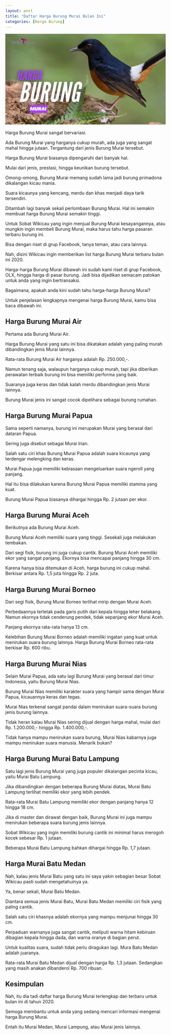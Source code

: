 ```yaml
---
layout: post
title: "Daftar Harga Burung Murai Bulan Ini"
categories: [Harga Burung]
---
```


![](/images/harga-burung-murai.webp)

Harga Burung Murai sangat bervariasi.

Ada Burung Murai yang harganya cukup murah, ada juga yang sangat mahal hingga jutaan. Tergantung dari jenis Burung Murai tersebut.

Harga Burung Murai biasanya dipengaruhi dari banyak hal.

Mulai dari jenis, prestasi, hingga keunikan burung tersebut.

Omong-omong, Burung Murai memang sudah lama jadi burung primadona dikalangan kicau mania.

Suara kicaunya yang kencang, merdu dan khas menjadi daya tarik tersendiri.

Ditambah lagi banyak sekali perlombaan Burung Murai. Hal ini semakin membuat harga Burung Murai semakin tinggi.

Untuk Sobat Wikicau yang ingin menjual Burung Murai kesayangannya, atau mungkin ingin membeli Burung Murai, maka harus tahu harga pasaran terbaru burung ini.

Bisa dengan riset di grup Facebook, tanya teman, atau cara lainnya.

Nah, disini Wikicau ingin memberikan list harga Burung Murai terbaru bulan ini 2020.

Harga-harga Burung Murai dibawah ini sudah kami riset di grup Facebook, OLX, hingga harga di pasar burung. Jadi bisa dijadikan semacam patokan untuk anda yang ingin bertransaksi.

Bagaimana, apakah anda kini sudah tahu harga-harga Burung Murai?

Untuk penjelasan lengkapnya mengenai harga Burung Murai, kamu bisa baca dibawah ini.

## Harga Burung Murai Air

Pertama ada Burung Murai Air.

Harga Burung Murai yang satu ini bisa dikatakan adalah yang paling murah dibandingkan jenis Murai lainnya.

Rata-rata Burung Murai Air harganya adalah Rp. 250.000,-.

Namun tenang saja, walaupun harganya cukup murah, tapi jika diberikan perawatan terbaik burung ini bisa memiliki performa yang baik.

Suaranya juga keras dan tidak kalah merdu dibandingkan jenis Murai lainnya.

Burung Murai jenis ini sangat cocok dipelihara sebagai burung rumahan.

## Harga Burung Murai Papua

Sama seperti namanya, burung ini merupakan Murai yang berasal dari dataran Papua.

Sering juga disebut sebagai Murai Irian.

Salah satu ciri khas Burung Murai Papua adalah suara kicaunya yang terdengar melengking dan keras.

Murai Papua juga memiliki kebiasaan mengeluarkan suara ngeroll yang panjang.

Hal itu bisa dilakukan karena Burung Murai Papua memiliki stamina yang kuat.

Burung Murai Papua biasanya dihargai hingga Rp. 2 jutaan per ekor.

## Harga Burung Murai Aceh

Berikutnya ada Burung Murai Aceh.

Burung Murai Aceh memiliki suara yang tinggi. Sesekali juga melakukan tembakan.

Dari segi fisik, burung ini juga cukup cantik. Burung Murai Aceh memiliki ekor yang sangat panjang. Ekornya bisa mencapai panjang hingga 30 cm.

Karena hanya bisa ditemukan di Aceh, harga burung ini cukup mahal. Berkisar antara Rp. 1,5 juta hingga Rp. 2 juta.

## Harga Burung Murai Borneo

Dari segi fisik, Burung Murai Borneo terlihat mirip dengan Murai Aceh.

Perbedaannya terletak pada garis putih dari kepala hingga leher belakang. Namun ekornya tidak cenderung pendek, tidak sepanjang ekor Murai Aceh.

Panjang ekornya rata-rata hanya 13 cm.

Kelebihan Burung Murai Borneo adalah memiliki ingatan yang kuat untuk menirukan suara burung lainnya. Harga Burung Murai Borneo rata-rata berkisar Rp. 600 ribu.

## Harga Burung Murai Nias

Selain Murai Papua, ada satu lagi Burung Murai yang berasal dari timur Indonesia, yaitu Burung Murai Nias.

Burung Murai Nias memiliki karakter suara yang hampir sama dengan Murai Papua, kicauannya keras dan tegas.

Murai Nias terkenal sangat pandai dalam menirukan suara-suara burung jenis burung lainnya.

Tidak heran kalau Murai Nias sering dijual dengan harga mahal, mulai dari Rp. 1.200.000,- hingga Rp. 1.400.000,-.

Tidak hanya mampu menirukan suara burung, Murai Nias kabarnya juga mampu menirukan suara manusia. Menarik bukan?

## Harga Burung Murai Batu Lampung

Satu lagi jenis Burung Murai yang juga populer dikalangan pecinta kicau, yaitu Murai Batu Lampung.

Jika dibandingkan dengan beberapa Burung Murai diatas, Murai Batu Lampung terlihat memiliki ekor yang lebih pendek.

Rata-rata Murai Batu Lampung memiliki ekor dengan panjang hanya 12 hingga 18 cm.

Jika di master dan dirawat dengan baik, Burung Murai ini juga mampu menirukan beberapa suara burung jenis lainnya.

Sobat Wikicau yang ingin memiliki burung cantik ini minimal harus merogoh kocek sebesar Rp. 1 jutaan.

Beberapa Murai Batu Lampung bahkan dihargai hingga Rp. 1,7 jutaan.

## Harga Murai Batu Medan

Nah, kalau jenis Murai Batu yang satu ini saya yakin sebagian besar Sobat Wikicau pasti sudah mengetahuinya ya.

Ya, benar sekali, Murai Batu Medan.

Diantara semua jenis Murai Batu, Murai Batu Medan memiliki ciri fisik yang paling cantik.

Salah satu ciri khasnya adalah ekornya yang mampu menjunai hingga 30 cm.

Perpaduan warnanya juga sangat cantik, meliputi warna hitam kebiruan dibagian kepala hingga dada, dan warna oranye di bagian perut.

Untuk kualitas suara, sudah tidak perlu diragukan lagi. Mura Batu Medan adalah juaranya.

Rata-rata Murai Batu Medan dijual dengan harga Rp. 1,3 jutaan. Sedangkan yang masih anakan dibanderol Rp. 700 ribuan.

## Kesimpulan

Nah, itu dia tadi daftar harga Burung Murai terlengkap dan terbaru untuk bulan ini di tahun 2020.

Semoga membantu untuk anda yang sedang mencari informasi mengenai harga Burung Murai.

Entah itu Murai Medan, Murai Lampung, atau Murai jenis lainnya.